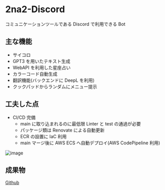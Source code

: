 # 2na2-Discord

コミュニケーションツールである Discord で利用できる Bot

## 主な機能

- サイコロ
- GPT3 を用いたテキスト生成
- WebAPI を利用した星座占い
- カラーコード自動生成
- 翻訳機能(バックエンドに DeepL を利用)
- クックパッドからランダムにメニュー提示

## 工夫した点

- CI/CD 完備
  - main に取り込まれるのに最低限 Linter と test の通過が必要
  - パッケージ類は Renovate による自動更新
  - ECR の設置に IaC 利用
  - main マージ後に AWS ECS へ自動デプロイ(AWS CodePipeline 利用)

![image](https://user-images.githubusercontent.com/49822810/209613051-88819772-3ecb-4ba1-a5cb-0bd6c8b31378.png)


## 成果物

[Github](https://github.com/na2na-p/2na2-Discord)
